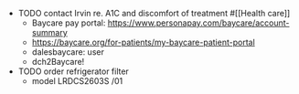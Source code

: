 - TODO contact Irvin re. A1C and discomfort of treatment #[[Health care]]
	- Baycare pay portal: https://www.personapay.com/baycare/account-summary
	- https://baycare.org/for-patients/my-baycare-patient-portal
	- dalesbaycare: user
	- dch2Baycare!
- TODO order refrigerator filter
	- model LRDCS2603S /01